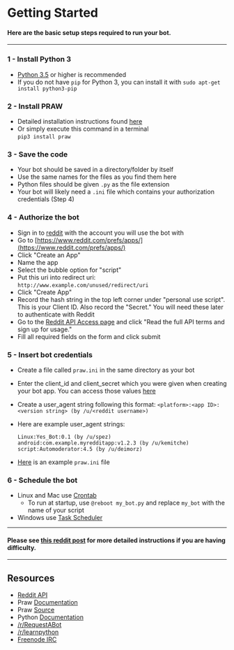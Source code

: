 # Getting Started
#### Here are the basic setup steps required to run your bot.
---
### 1 - Install Python 3
  - [Python 3.5](https://www.python.org/downloads/) or higher is recommended
  - If you do not have `pip` for Python 3, you can install it with `sudo apt-get install python3-pip`
  
### 2 - Install PRAW
  - Detailed installation instructions found [here](https://praw.readthedocs.io/en/latest/getting_started/installation.html)
  - Or simply execute this command in a terminal  
    `pip3 install praw`

### 3 - Save the code
  - Your bot should be saved in a directory/folder by itself
  - Use the same names for the files as you find them here
  - Python files should be given `.py` as the file extension
  - Your bot will likely need a `.ini` file which contains your authorization credentials (Step 4)
  
### 4 - Authorize the bot
  - Sign in to [reddit](http://www.reddit.com) with the account you will use the bot with
  - Go to [https://www.reddit.com/prefs/apps/](https://www.reddit.com/prefs/apps/)
  - Click "Create an App"
  - Name the app
  - Select the bubble option for "script"
  - Put this uri into redirect uri: `http://www.example.com/unused/redirect/uri`
  - Click "Create App"
  - Record the hash string in the top left corner under "personal use script". This is your Client ID. Also record the "Secret." You will need these later to authenticate with Reddit
  - Go to the [Reddit API Access page](https://www.reddit.com/wiki/api) and click "Read the full API terms and sign up for usage."
  - Fill all required fields on the form and click submit
  
### 5 - Insert bot credentials
  - Create a file called `praw.ini` in the same directory as your bot
  - Enter the client_id and client_secret which you were given when creating your bot app. You can access those values [here](https://www.reddit.com/prefs/apps/)
  - Create a user_agent string following this format: 
    `<platform>:<app ID>:<version string> (by /u/<reddit username>)`
  - Here are example user_agent strings:
    ```
    Linux:Yes_Bot:0.1 (by /u/spez)
    android:com.example.myredditapp:v1.2.3 (by /u/kemitche)    
    script:Automoderator:4.5 (by /u/deimorz)
    ```
    
  - [Here](https://github.com/kimpeek/reddit_bots/blob/master/templates/praw.ini) is an example `praw.ini` file
    
### 6 - Schedule the bot
  - Linux and Mac use [Crontab](http://www.linuxweblog.com/crotab-tutorial)
    - To run at startup, use `@reboot my_bot.py` and replace `my_bot` with the name of your script
  - Windows use [Task Scheduler](https://technet.microsoft.com/en-us/library/cc748993(v=ws.11).aspx)

---
#### Please see [this reddit post](https://www.reddit.com/r/RequestABot/comments/3d3iss/a_comprehensive_guide_to_running_your_bot_that/) for more detailed instructions if you are having difficulty.
---

## Resources

  - [Reddit API](https://github.com/reddit/reddit/wiki/API)
  - Praw [Documentation](https://praw.readthedocs.io/en/latest/index.html)
  - Praw [Source](https://github.com/praw-dev/praw)
  - Python [Documentation](https://docs.python.org/3/)
  - [/r/RequestABot](https://www.reddit.com/r/RequestABot/)
  - [/r/learnpython](https://www.reddit.com/r/learnpython/)
  - [Freenode IRC](http://webchat.freenode.net/?channels=%23%23learnpython)
